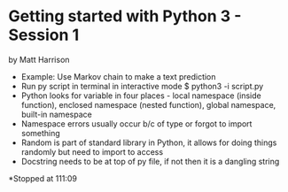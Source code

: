 # Getting started with Python 3 - Session 1
by Matt Harrison

- Example: Use Markov chain to make a text prediction
- Run py script in terminal in interactive mode $ python3 -i script.py
- Python looks for variable in four places - local namespace (inside function), enclosed namespace (nested function), global namespace, built-in namespace
- Namespace errors usually occur b/c of type or forgot to import something
- Random is part of standard library in Python, it allows for doing things randomly but need to import to access
- Docstring needs to be at top of py file, if not then it is a dangling string

*Stopped at 111:09